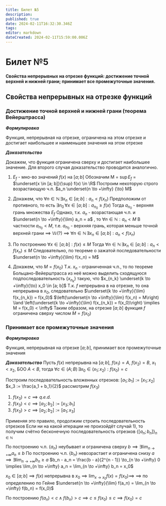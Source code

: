```yaml
---
title: Билет №5
description: 
published: true
date: 2024-02-11T16:32:30.346Z
tags: 
editor: markdown
dateCreated: 2024-02-11T15:59:00.006Z
---
```


# Билет №5
#### Свойства непрерывных на отрезке  функций: достижение точной верхней и нижней грани; принимает все промежуточные значения. 

## Свойства непрерывных на отрезке функций

### Достижение точной верхней и нижней грани (теорема Вейерштрасса)

***Формулировка***

Функция, непрерывная на отрезке, ограничена на этом отрезке и достигает наибольшее и наименьшее значения на этом отрезке

***Доказательство***

Докажем, что функция ограничена сверху и достигает наибольшее значение. Для второго случая доказательство проводится аналогично.

1. $E_f$ - мно-во значений $f(x)$ на $[a; b]$
	Обозначим M = $\sup E_f$ = $\underset{x \in [a; b]}{\sup} f(x) \in \R$
  Построим некоторую строго возрастающую ч.п. $a_n \underset{n \to +\infty} {\to} M$
  
2. Докажем, что $\forall n \in \mathbb{N} \, \exists x_n \in [a; b]: a_n < f(x_n)$
	Предположим от противного, то есть $\exists n_0 \, \forall x \in [a; b]: a_{n_0} \ge f(x)$
  Тогда $a_{n_0}$ - верхняя грань множества $E_f$
  Однако, т.к. $a_n$ - возрастающая ч.п. и $\underset{n \to +\infty}{\lim} a_n = a$ , то $\forall n \in \mathbb{N}: a_n < M$
  В частности $a_{n_0} < M$, т.е. $a_{n_0}$ - верхняя грань, которая меньше точной верхней грани $\implies$ $\mathbb{W} (?)$ $\implies$ $\forall n \in \mathbb{N} \, \exists x_n \in [a; b]: a_n < f(x_n)$
  
3. По построению $\forall x \in [a; b]: f(x) \le M$
	Тогда $\forall n \in \mathbb{N} \, \exists x_n \in [a; b]: a_n < f(x_n) \le M$
	Следовательно, по теореме о зажатой последовательности $\underset{n \to +\infty}{\lim} f(x_n) = M$

4. Докажем, что $M = f(x_0)$
	Т.к. $x_n$ - ограниченная ч.п., то по теореме Больцано-Вейерштрасса из неё можно выделить сходящуюся подпоследовательность $\{x_{n_k}\}$ такую, что $x_{n_k} \underset{k \to +\infty}{\to} x_0 \in [a; b]$
	Т.к. $f$ непрерывна в на отрезке, то она непрерывна в $x_0$, следовательно
  $\underset{k \to +\infty}{\lim} f(x_{n_k}) = f(x_0)$
  $\left(\underset{n \to +\infty}{\lim} f(x_n) = M\right) \land \left(\underset{k \to +\infty}{\lim} f(x_{n_k}) = f(x_0)\right) \implies M = f(x_0) < \infty$
	Таким образом, на отрезке $[a;b]$ функция $f$ ограничена сверху числом $M = f(x_0)$

### Принимает все промежуточные значения

***Формулировка***

Функция, непрерывная на отрезке $[a;b]$, принимает все промежуточные значения

***Доказательство***
Пусть $f(x)$ непрерывна на $[a;b]$, $f(x_1) = A$, $f(x_2) = B$, $x_1 < x_2$, БОО $A < B$, тогда 
$\forall c \in (A; B) \, \exists x_0 \in (x_1; x_2): f(x_0) = c$

Построим последовательность вложенных отрезков:
$[a_1; b_1] := [x_1; x_2]$
$x_3 := \frac{a_1 + b_1}{2}$ рассмотрим $f(x_3)$

1) $f(x_3) = c \implies q.e.d.$
2) $f(x_3) < c \implies [a_2; b_2] := [x_3; b_1]$
3) $f(x_3) > c \implies [a_2; b_2] := [a_1; x_3]$

Применяя это правило, продолжим строить последовательность отрезков
Если ни на какой итерации не произойдёт случай $1)$, то получим счётно бесконечную последовательность отрезков $\{[a_n; b_n]\}_{n \in \mathbb{N}}$

По построению ч.п. $\{a_n\}$ неубывает и ограничена сверху $b \implies \exists \lim_{n \to +\infty} a_n \le b$
По построению ч.п. $\{b_n\}$ невозрастает и ограничена снизу $a \implies \exists \lim_{n \to +\infty} b_n \ge a$
$b_n - a_n = \frac{b - a}{2^{n - 1}} \to_{n \to +\infty} 0 \implies \lim_{n \to +\infty} a_n = \lim_{n \to +\infty} b_n = x_0$

$x_0 \in [a; b] \implies f(x)$ непрерывна в $x_0 \implies \lim_{x \to x_0} f(x) = f(x_0) \implies$ 
$\implies$ по определению по Гейне $\underset{n \to +\infty}{\lim} f(a_n) = \lim_{n \to +\infty} f(b_n) = f(x_0)$

По построению $f(a_n) < c \wedge f(b_n) > c \implies c \le f(x_0) \le c \implies f(x_0) = c$
